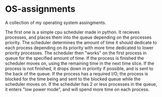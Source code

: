 # OS-assignments
A collection of my operating system assingments.

The first one is a simple cpu scheduler made in python. It recieves processes, and places them into the queue depending on the processes priority. 
The scheduler determines the amount of time it should dedicate to each process depending on its priority with more time dedicated to lower priority processes.
The scheduler then "works" on the first process in queue for the specified amount of time. If the process is finished the scheduler moves on, using the remaining time
in the next time slice. If the process is not finished, it drops down in priority if possible, and is sent to the back of the queue. If the process has a required
I/O, the process is blocked for the time being and sent to the blocked queue while the scheduler moves on. If the scheduler has 2 or less processes in the queue, 
it enters "low power mode", and will spend more time on each process.
